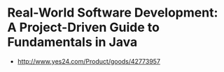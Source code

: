 # Real-World Software Development: A Project-Driven Guide to Fundamentals in Java
- http://www.yes24.com/Product/goods/42773957